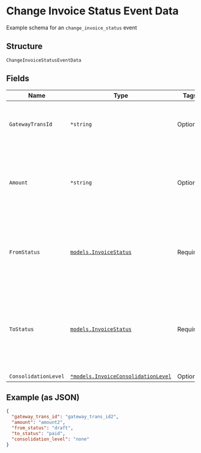
# Change Invoice Status Event Data

Example schema for an `change_invoice_status` event

## Structure

`ChangeInvoiceStatusEventData`

## Fields

| Name | Type | Tags | Description |
|  --- | --- | --- | --- |
| `GatewayTransId` | `*string` | Optional | Identifier for the transaction within the payment gateway. |
| `Amount` | `*string` | Optional | The monetary value associated with the linked payment, expressed in dollars. |
| `FromStatus` | [`models.InvoiceStatus`](../../doc/models/invoice-status.md) | Required | The status of the invoice before any changes occurred. See [Invoice Statuses](https://maxio.zendesk.com/hc/en-us/articles/24252287829645-Advanced-Billing-Invoices-Overview#invoice-statuses) for more. |
| `ToStatus` | [`models.InvoiceStatus`](../../doc/models/invoice-status.md) | Required | The updated status of the invoice after changes have been made. See [Invoice Statuses](https://maxio.zendesk.com/hc/en-us/articles/24252287829645-Advanced-Billing-Invoices-Overview#invoice-statuses) for more. |
| `ConsolidationLevel` | [`*models.InvoiceConsolidationLevel`](../../doc/models/invoice-consolidation-level.md) | Optional | - |

## Example (as JSON)

```json
{
  "gateway_trans_id": "gateway_trans_id2",
  "amount": "amount2",
  "from_status": "draft",
  "to_status": "paid",
  "consolidation_level": "none"
}
```

